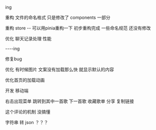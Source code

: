 ing



重构 文件的命名格式 只是修改了 components 一部分

重构 store --   可以用pinia重构一下  初步重构完成 一些命名规范 还没有修改

优化 聊天记录处理 性能

----ing

修复bug


优化 有时候图片 文案没有加载那么快 就显示默认的内容

优化首页的加载动画  


开发  移动端  



右击出现菜单 跳转到其中一首歌   下一首歌  收藏歌单   分享 复制链接



这个评论的机制 没搞懂

字符串 转  json ？？？